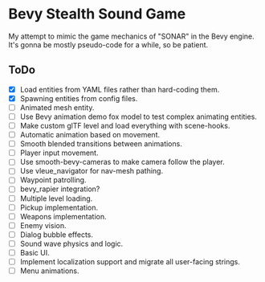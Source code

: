 # Bevy Stealth Sound Game

My attempt to mimic the game mechanics of "SONAR" in the Bevy engine. It's gonna be mostly pseudo-code for a while, so be patient.

## ToDo

- [x] Load entities from YAML files rather than hard-coding them.
- [x] Spawning entities from config files.
- [ ] Animated mesh entity.
- [ ] Use Bevy animation demo fox model to test complex animating entities.
- [ ] Make custom glTF level and load everything with scene-hooks.
- [ ] Automatic animation based on movement.
- [ ] Smooth blended transitions between animations.
- [ ] Player input movement.
- [ ] Use smooth-bevy-cameras to make camera follow the player.
- [ ] Use vleue_navigator for nav-mesh pathing.
- [ ] Waypoint patrolling.
- [ ] bevy_rapier integration?
- [ ] Multiple level loading.
- [ ] Pickup implementation.
- [ ] Weapons implementation.
- [ ] Enemy vision.
- [ ] Dialog bubble effects.
- [ ] Sound wave physics and logic.
- [ ] Basic UI.
- [ ] Implement localization support and migrate all user-facing strings.
- [ ] Menu animations.
